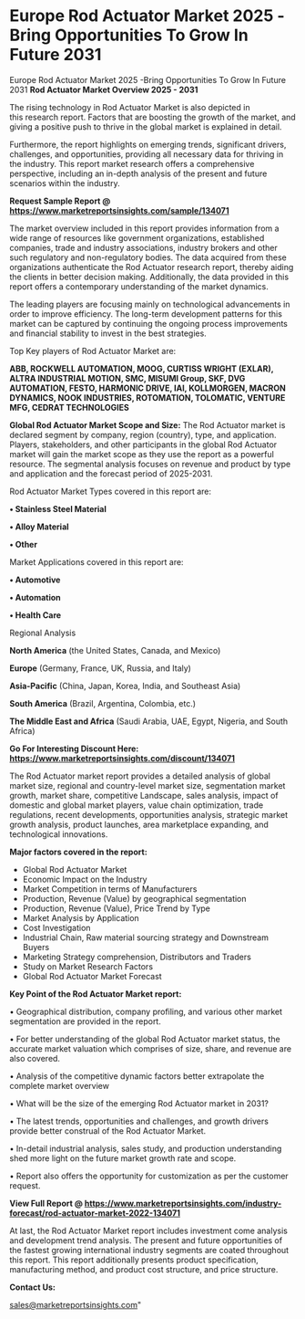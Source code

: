 # Europe Rod Actuator Market 2025 -Bring Opportunities To Grow In Future 2031
Europe Rod Actuator Market 2025 -Bring Opportunities To Grow In Future 2031
<Strong> Rod Actuator Market Overview 2025 - 2031</strong>

The rising technology in Rod Actuator Market is also depicted in this research report. Factors that are boosting the growth of the market, and giving a positive push to thrive in the global market is explained in detail.

Furthermore, the report highlights on emerging trends, significant drivers, challenges, and opportunities, providing all necessary data for thriving in the industry. This report market research offers a comprehensive perspective, including an in-depth analysis of the present and future scenarios within the industry.

<strong>Request Sample Report @ <a href=https://www.marketreportsinsights.com/sample/134071>https://www.marketreportsinsights.com/sample/134071</a></strong>

The market overview included in this report provides information from a wide range of resources like government organizations, established companies, trade and industry associations, industry brokers and other such regulatory and non-regulatory bodies. The data acquired from these organizations authenticate the Rod Actuator research report, thereby aiding the clients in better decision making. Additionally, the data provided in this report offers a contemporary understanding of the market dynamics.

The leading players are focusing mainly on technological advancements in order to improve efficiency. The long-term development patterns for this market can be captured by continuing the ongoing process improvements and financial stability to invest in the best strategies.

Top Key players of Rod Actuator Market are:

<strong>ABB, ROCKWELL AUTOMATION, MOOG, CURTISS WRIGHT (EXLAR), ALTRA INDUSTRIAL MOTION, SMC, MISUMI Group, SKF, DVG AUTOMATION, FESTO, HARMONIC DRIVE, IAI, KOLLMORGEN, MACRON DYNAMICS, NOOK INDUSTRIES, ROTOMATION, TOLOMATIC, VENTURE MFG, CEDRAT TECHNOLOGIES</strong>

<strong><b>Global Rod Actuator Market Scope and Size:</b></strong>
The Rod Actuator market is declared segment by company, region (country), type, and application. Players, stakeholders, and other participants in the global Rod Actuator market will gain the market scope as they use the report as a powerful resource. The segmental analysis focuses on revenue and product by type and application and the forecast period of 2025-2031.

Rod Actuator Market Types covered in this report are:

<strong>• Stainless Steel Material

• Alloy Material

• Other</strong>

Market Applications covered in this report are:

<strong>• Automotive

• Automation

• Health Care</strong> 

Regional Analysis

<strong>North America</strong> (the United States, Canada, and Mexico)

<strong>Europe</strong> (Germany, France, UK, Russia, and Italy)

<strong>Asia-Pacific</strong> (China, Japan, Korea, India, and Southeast Asia)

<strong>South America</strong> (Brazil, Argentina, Colombia, etc.)

<strong>The Middle East and Africa</strong> (Saudi Arabia, UAE, Egypt, Nigeria, and South Africa)

<strong>Go For Interesting Discount Here: <a href=https://www.marketreportsinsights.com/discount/134071>https://www.marketreportsinsights.com/discount/134071</a></strong>

The Rod Actuator market report provides a detailed analysis of global market size, regional and country-level market size, segmentation market growth, market share, competitive Landscape, sales analysis, impact of domestic and global market players, value chain optimization, trade regulations, recent developments, opportunities analysis, strategic market growth analysis, product launches, area marketplace expanding, and technological innovations.

<strong><b>Major factors covered in the report:</b></strong>
<ul>
  <li>Global Rod Actuator Market </li>
  <li>Economic Impact on the Industry</li>
  <li>Market Competition in terms of Manufacturers</li>
  <li>Production, Revenue (Value) by geographical segmentation</li>
  <li>Production, Revenue (Value), Price Trend by Type</li>
  <li>Market Analysis by Application</li>
  <li>Cost Investigation</li>
  <li>Industrial Chain, Raw material sourcing strategy and Downstream Buyers</li>
  <li>Marketing Strategy comprehension, Distributors and Traders</li>
  <li>Study on Market Research Factors</li>
  <li>Global Rod Actuator Market Forecast</li>
</ul>

<strong><b>Key Point of the Rod Actuator Market report:</b></strong>

• Geographical distribution, company profiling, and various other market segmentation are provided in the report.

• For better understanding of the global Rod Actuator market status, the accurate market valuation which comprises of size, share, and revenue are also covered.

• Analysis of the competitive dynamic factors better extrapolate the complete market overview

• What will be the size of the emerging Rod Actuator market in 2031?

• The latest trends, opportunities and challenges, and growth drivers provide better construal of the Rod Actuator Market.

• In-detail industrial analysis, sales study, and production understanding shed more light on the future market growth rate and scope.

• Report also offers the opportunity for customization as per the customer request.

<strong><b>View Full Report @ <a href=https://www.marketreportsinsights.com/industry-forecast/rod-actuator-market-2022-134071>https://www.marketreportsinsights.com/industry-forecast/rod-actuator-market-2022-134071</a></b></strong>


At last, the Rod Actuator Market report includes investment come analysis and development trend analysis. The present and future opportunities of the fastest growing international industry segments are coated throughout this report. This report additionally presents product specification, manufacturing method, and product cost structure, and price structure.

<strong>Contact Us:</strong>

sales@marketreportsinsights.com"
